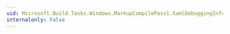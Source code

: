 ```yaml
---
uid: Microsoft.Build.Tasks.Windows.MarkupCompilePass1.XamlDebuggingInformation
internalonly: False
---
```

